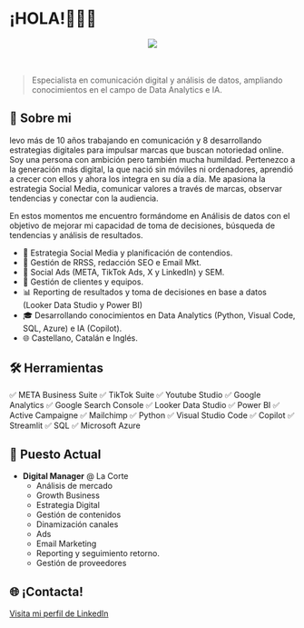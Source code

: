 # ¡HOLA!👨‍💻👋

<center> <img src="https://media1.giphy.com/media/v1.Y2lkPTc5MGI3NjExdXZham1qaW00enlpbGd5NXU4Zmp2YTA5c2E5ODVwam93bjV3dDk2byZlcD12MV9pbnRlcm5hbF9naWZfYnlfaWQmY3Q9Zw/toXKzaJP3WIgM/giphy.gif"></center> <br><br>

> Especialista en comunicación digital y análisis de datos, ampliando conocimientos en el campo de Data Analytics e IA. 

## 🎯 Sobre mi

levo más de 10 años trabajando en comunicación y 8 desarrollando estrategias digitales para impulsar marcas que buscan notoriedad online. Soy una persona con ambición pero también mucha humildad.  Pertenezco a la generación más digital, la que nació sin móviles ni ordenadores, aprendió a crecer con ellos y ahora los integra en su día a día. Me apasiona la estrategia Social Media, comunicar valores a través de marcas, observar tendencias y conectar con la audiencia.  

En estos momentos me encuentro formándome en Análisis de datos con el objetivo de mejorar mi capacidad de toma de decisiones, búsqueda de tendencias y análisis de resultados. 

- 🤖 Estrategia Social Media y planificación de contendios.
- 🧠 Gestión de RRSS, redacción SEO e Email Mkt.
- 🔄 Social Ads (META, TikTok Ads, X y LinkedIn) y SEM.
- 🚀 Gestión de clientes y equipos. 
- 📊 Reporting de resultados y toma de decisiones en base a datos (Looker Data Studio y Power BI)
- 🎓 Desarrollando conocimientos en Data Analytics (Python, Visual Code, SQL, Azure) e IA (Copilot). 
- 🌐 Castellano, Catalán e Inglés. 

## 🛠️ Herramientas

✅ META Business Suite ✅ TikTok Suite ✅ Youtube Studio
✅ Google Analytics ✅ Google Search Console
✅ Looker Data Studio ✅ Power BI
✅ Active Campaigne ✅ Mailchimp 
✅ Python ✅ Visual Studio Code ✅ Copilot ✅ Streamlit
✅ SQL ✅ Microsoft Azure


## 🌟 Puesto Actual

- **Digital Manager** @ La Corte
  - Análisis de mercado
  - Growth Business
  - Estrategia Digital
  - Gestión de contenidos
  - Dinamización canales
  - Ads
  - Email Marketing
  - Reporting y seguimiento retorno. 
  - Gestión de proveedores


## 🌐 ¡Contacta!

[Visita mi perfil de LinkedIn](https://www.linkedin.com/in/natalia-arcos-valls-653b1351/)
